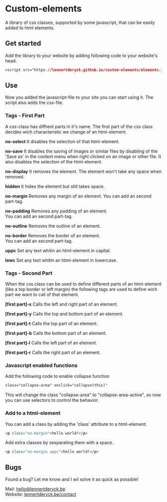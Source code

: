 # Custom-elements
A library of css classes, supported by some javascript, that can be easily added to html elements.

## Get started
Add the library to your website by adding following code to your website's head.
```css
<script src="https://lennertderyck.github.io/custom-elements/elements.js"></script>
```
## Use
Now you added the javascript-file to your site you can start using it. The script also adds the css-file.

### Tags - First Part
A css-class has diffrent parts in it's name.
The first part of the css class decides wich characteristic we change of an html-element.

**no-select** It disables the selection of that html-element.

**no-save** It disables the saving of images or similar files by disabling of the 'Save as' in the context menu when right clicked on an image or other file. It also disables the selection of the html-element.

**no-display** It removes the element. The element won't take any space when removed.

**hidden** It hides the element but still takes space.

**no-margin** Removes any margin of an element.
You can add an second part-tag.

**no-padding** Removes any padding of an element.<br>
You can add an second part-tag.

**no-outline** Removes the outline of an element.

**no-border** Removes the border of an element.<br>
You can add an second part-tag.

**uppc** Set any text whitin an html-element in capital.

**lowc** Set any text whitin an html-element in lowercase.

### Tags - Second Part
When the css class can be used to define different parts of an html-element (like a top border or left margin) the following tags are used to define wich part we want to call of that element.

**[first part]-x**
Calls the left and right part of an element.

**[first part]-y**
Calls the top and bottom part of an element.

**[first part]-t**
Calls the top part of an element.

**[first part]-b**
Calls the bottom part of an element.

**[first part]-l**
Calls the left part of an element.

**[first part]-r**
Calls the right part of an element.

### Javascript enabled functions
Add the following code to enable collapse function
```html
class="collapse-area" onclick="collapse(this)"
```
This will change the class "collapse-area" to "collapse-area-active", so now you can use selectors to control the behavior.

### Add to a html-element
You can add a class by adding the 'class' attribute to a html-element.
```html
<p class="no-margin">hello world!</p>
```


Add extra classes by sesparating them with a space.
```html
<p class="no-margin uppc">hello world!</p>
```

## Bugs
Found a bug? Let me know and I wil solve it as quick as possible!

Mail: <a href="mailto:hello@lennertderyck.be?subject=Custom elements - Bug">hello@lennertderyck.be</a><br>
Website: <a href="https://lennertderyck.be/contact" rel="noopener" target="_blank">lennertderyck.be/contact</a>
